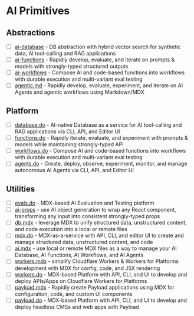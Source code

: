 # AI Primitives

## Abstractions

- [ ] [ai-database](./packages/ai-database) - DB abstraction with hybrid vector search for synthetic data, AI tool-calling and RAG applications
- [ ] [ai-functions](./packages/ai-functions) - Rapidly develop, evaluate, and iterate on prompts & models with strongly-typed structured outputs
- [ ] [ai-workflows](./packages/ai-workflows) - Compose AI and code-based functions into workflows with durable execution and multi-variant eval testing
- [ ] [agentic.md](./packages/agentic.md) - Rapidly develop, evaluate, experiment, and iterate on AI Agents and agentic workflows using Markdown/MDX

## Platform

- [ ] [database.do](./packages/database.do) - AI-native Database as a service for AI tool-calling and RAG applications via CLI, API, and Editor UI
- [ ] [functions.do](./packages/functions.do) - Rapidly iterate, evaluate, and experiment with prompts & models while maintaining strongly-typed API
- [ ] [workflows.do](./packages/workflows.do) - Compose AI and code-based functions into workflows with durable execution and multi-variant eval testing
- [ ] [agents.do](./packages/agents.do) - Create, deploy, observe, experiment, monitor, and manage autonomous AI Agents via CLI, API, and Editor UI

## Utilities

- [ ] [evals.do](./packages/payload.do) - MDX-based AI Evaluation and Testing platform
- [ ] [ai-props](./packages/ai-props) - use AI object generation to wrap any React component, transforming any input into consistent strongly-typed props
- [ ] [db.mdx](./packages/db.mdx) - leverage MDX to unify structured data, unstructured content, and code execution into a local or remote files
- [ ] [mdx.do](./packages/mdx.do) - MDX-as-a-service with API, CLI, and editor UI to create and manage structured data, unstructured content, and code
- [ ] [ai.mdx](./packages/ai.mdx) - use local or remote MDX files as a way to manage your AI Database, AI Functions, AI Workflows, and AI Agents
- [ ] [workers.mdx](./packages/workers.mdx) - simplify Cloudflare Workers & Workers for Platforms development with MDX for config, code, and JSX rendering
- [ ] [workers.do](./packages/workers.do) - MDX-based Platform with API, CLI, and UI to develop and deploy APIs/Apps on Cloudflare Workers for Platforms
- [ ] [payload.mdx](./packages/payload.mdx) - Rapidly create Payload applications using MDX for configuration, code, and custom UI components
- [ ] [payload.do](./packages/payload.do) - MDX-based Platform with API, CLI, and UI to develop and deploy headless CMSs and web apps with Payload
